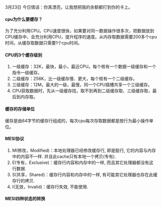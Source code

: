 3月23日 今日情话：你真漂亮，让我想把我的余额都打到你的卡上。

#### cpu为什么要缓存？
为了充分利用CPU。CPU速度很快，如果要对同一数据操作很多次，把数据放到CPU缓存中，会充分利用CPU，提升程序的速度。从内存取数据需要200多个cpu时间，从缓存取数据只需要1个cpu时间。

#### CPU的3个缓存级别
1. 一级缓存：32K，最快，最小，最近CPU。每个核有一个数据一级缓存和一个指令一级缓存。
2. 二级缓存：256K，比一级缓存慢、更大，每个核有一个二级缓存。
3. 三级缓存：12M，最大的一级，最慢，同一个CPU插槽共享一个三级缓存。
4. CPU获取数据时，先从一级缓存找，取不到再到二级缓存取、三级缓存取，最后到内存取。

#### 缓存的存储单位
 缓存是由64字节的缓存行组成的，每次cpu每次存取数据都是按行为最小操作单位。

#### MESI协议
1. M(修改，Modified)：本地处理器已经修改缓存行, 即是脏行, 它的内容与内存中的内容不一样. 并且此cache只有本地一个拷贝(专有).
2. E(专有，Exclusive)：缓存行内容和内存中的一样, 而且其它处理器都没有这行数据.
3. S(共享，Shared)：缓存行内容和内存中的一样, 有可能其它处理器也存在此缓存行的拷贝.
4. I(无效，Invalid)：缓存行失效, 不能使用.

#### MESI四种状态的转换